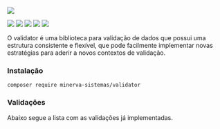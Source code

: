 ![](http://i.imgur.com/l1Fgbcd.png)

![](https://poser.pugx.org/minerva-sistemas/silk-orm/license) ![](https://scrutinizer-ci.com/g/minerva-sistemas/validator/badges/build.png?b=master) ![](https://scrutinizer-ci.com/g/minerva-sistemas/validator/badges/quality-score.png?b=master) ![](https://poser.pugx.org/minerva-sistemas/validator/downloads) ![](https://poser.pugx.org/minerva-sistemas/validator/v/stable)

O validator é uma biblioteca para validação de dados que possui uma estrutura consistente e flexível, que pode facilmente implementar novas estratégias para aderir a novos contextos de validação.

### Instalação
`composer require minerva-sistemas/validator`

### Validações
Abaixo segue a lista com as validações já implementadas.
